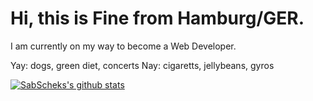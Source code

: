 # Hi, this is Fine from Hamburg/GER.

I am currently on my way to become a Web Developer.

Yay: dogs, green diet, concerts
Nay: cigaretts, jellybeans, gyros


[![SabScheks's github stats](https://github-readme-stats.vercel.app/api?username=SabSchek)](https://github.com/anuraghazra/github-readme-stats)
